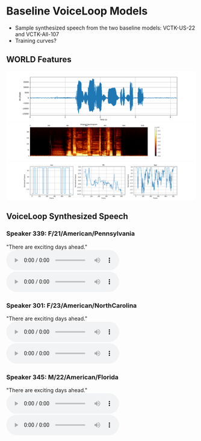 # Baseline VoiceLoop Models

* Sample synthesized speech from the two baseline models: VCTK-US-22 and VCTK-All-107
* Training curves?


## WORLD Features
![wavform](vctk/samples/wavplot_301_102.png)
![spectrogram](vctk/samples/wavplot_301_102_spectro.png)
![world feats](vctk/world_feats/world_feats_301_117.png)

## VoiceLoop Synthesized Speech
### Speaker 339: F/21/American/Pennsylvania
"There are exciting days ahead."
<audio src="vctk/synth_samples/orig_p339_117.wav" controls></audio>
<audio src="vctk/synth_samples/synth_p339_117.wav" controls></audio>

### Speaker 301: F/23/American/NorthCarolina
"There are exciting days ahead."
<audio src="vctk/synth_samples/orig_p301_117.wav" controls></audio>
<audio src="vctk/synth_samples/synth_p301_117.wav" controls></audio>

### Speaker 345: M/22/American/Florida
"There are exciting days ahead."
<audio src="vctk/synth_samples/orig_p345_117.wav" controls></audio>
<audio src="vctk/synth_samples/synth_p345_117.wav" controls></audio>